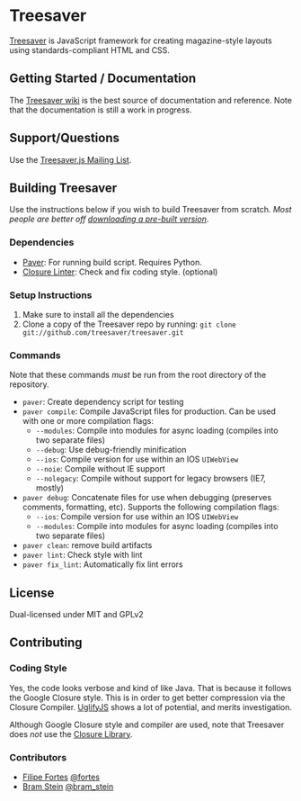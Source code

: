 # Treesaver

[Treesaver](http://www.treesaverjs.com) is JavaScript framework for creating magazine-style layouts using standards-compliant HTML and CSS.

## Getting Started / Documentation

The [Treesaver wiki](http://github.com/treesaver/treesaver/wiki) is the best source of documentation and reference. Note that the documentation is still a work in progress.

## Support/Questions

Use the [Treesaver.js Mailing List](http://groups.google.com/group/treesaverjs).

## Building Treesaver

Use the instructions below if you wish to build Treesaver from scratch. *Most people are better off [downloading a pre-built version](http://github.com/treesaver/treesaver/downloads)*.

### Dependencies

* [Paver](http://www.blueskyonmars.com/projects/paver/): For running build script. Requires Python.
* [Closure Linter](http://code.google.com/closure/utilities/docs/linter_howto.html): Check and fix coding style. (optional)

### Setup Instructions

1. Make sure to install all the dependencies
2. Clone a copy of the Treesaver repo by running: `git clone git://github.com/treesaver/treesaver.git`

### Commands

Note that these commands *must* be run from the root directory of the repository.

* `paver`: Create dependency script for testing
* `paver compile`: Compile JavaScript files for production. Can be used with one or more compilation flags:
  * `--modules`: Compile into modules for async loading (compiles into two separate files)
  * `--debug`: Use debug-friendly minification
  * `--ios`: Compile version for use within an IOS `UIWebView`
  * `--noie`: Compile without IE support
  * `--nolegacy`: Compile without support for legacy browsers (IE7, mostly)
* `paver debug`: Concatenate files for use when debugging (preserves comments, formatting, etc). Supports the following compilation flags:
  * `--ios`: Compile version for use within an IOS `UIWebView`
  * `--modules`: Compile into modules for async loading (compiles into two separate files)
* `paver clean`: remove build artifacts
* `paver lint`: Check style with lint
* `paver fix_lint`: Automatically fix lint errors

## License

Dual-licensed under MIT and GPLv2

## Contributing

### Coding Style

Yes, the code looks verbose and kind of like Java. That is because it follows the Google Closure style. This is in order to get better compression via the Closure Compiler. [UglifyJS](http://github.com/mishoo/UglifyJS) shows a lot of potential, and merits investigation.

Although Google Closure style and compiler are used, note that Treesaver does *not* use the [Closure Library](http://code.google.com/closure/library/).

### Contributors

* [Filipe Fortes](http://www.fortes.com/) [@fortes](http://twitter.com/fortes)
* [Bram Stein](http://www.bramstein.com/) [@bram_stein](http://twitter.com/bram_stein)
